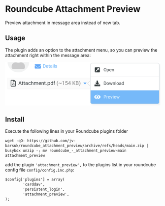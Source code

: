 # Roundcube Attachment Preview

Preview attachment in message area instead of new tab.

## Usage
The plugin adds an option to the attachment menu, so you can preview the attachment right within the message area:


![](docs/attachment_menu.png)

## Install
Execute the following lines in your Roundcube plugins folder
~~~
wget -qO- https://github.com/jv-barsuk/roundcube_attachment_preview/archive/refs/heads/main.zip | busybox unzip -; mv roundcube_-_attachment_preview-main attachment_preview
~~~

add the plugin `'attachment_preview',` to the plugins list in your roundcube config file `config/config.inc.php`:
~~~
$config['plugins'] = array(
        'carddav',
        'persistent_login',
        'attachment_preview',
);
~~~
